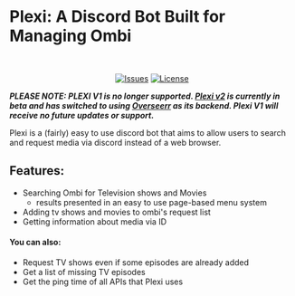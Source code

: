 
# Plexi: A Discord Bot Built for Managing Ombi
<div align="center">
  <br />
  <p>
    <a href="https://github.com/Team-Creative-Name/Plexi/issues"><img src="https://img.shields.io/github/issues/Team-Creative-Name/Plexi" alt="Issues" /></a>
    <a href="https://github.com/Team-Creative-Name/Plexi/blob/master/LICENSE"><img src="https://img.shields.io/github/license/Team-Creative-Name/Plexi" alt="License" /></a>
  </p>
  
</div>

***PLEASE NOTE: PLEXI V1 is no longer supported. [Plexi v2](https://github.com/Team-Creative-Name/Plexi-V2) is currently in beta and has switched to using [Overseerr](https://github.com/sct/overseerr) as its backend. Plexi V1 will receive no future updates or support.***




Plexi is a (fairly) easy to use discord bot that aims to allow users to search and request media via discord instead of a web browser.

## Features:

  - Searching Ombi for Television shows and Movies
    - results presented in an easy to use page-based menu system  
  - Adding tv shows and movies to ombi's request list
  - Getting information about media via ID


#### You can also:
  - Request TV shows even if some episodes are already added
  - Get a list of missing TV episodes
  - Get the ping time of all APIs that Plexi uses
